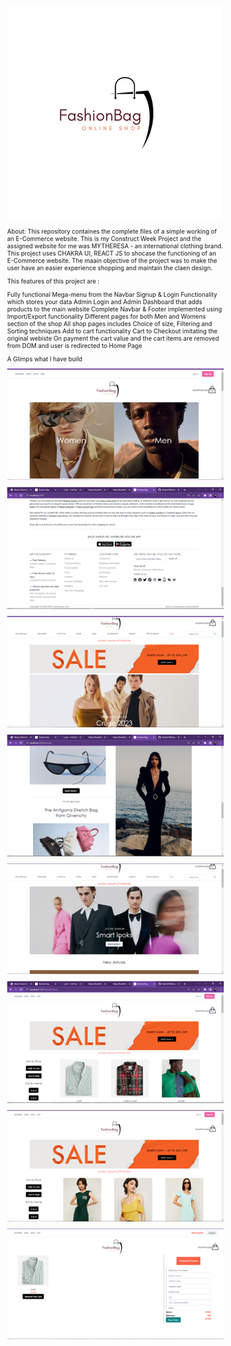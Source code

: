 ![](FashionBag.png)


About:
This repository containes the complete files of a simple working of an E-Commerce website. This is my Construct Week Project and the assigned website for me  was MYTHERESA - an international clothing brand. This project uses CHAKRA UI, REACT JS  to shocase the functioning of an E-Commerce website. The maain objective of the project was to make the user have an easier experience shopping and maintain the claen design.


This features of this project are :

Fully functional Mega-menu from the Navbar
Signup & Login Functionality which stores your data
Admin Login and Admin Dashboard that adds products to the main website
Complete Navbar & Footer implemented using Import/Export functionality
Different pages for both Men and Womens section of the shop
All shop pages includes Choice of size, Filtering and Sorting techniques
Add to cart functionality
Cart to Checkout imitating the original webiste
On payment the cart value and the cart items are removed from DOM and user is redirected to Home Page



A Glimps what I have build

![](Screenshot%20(220).png)

![](Screenshot%20(221).png)

![](Screenshot%20(222).png)

![](Screenshot%20(223).png)

![](Screenshot%20(224).png)

![](Screenshot%20(225).png)

![](Screenshot%20(226).png)

![](Screenshot%20(227).png)
